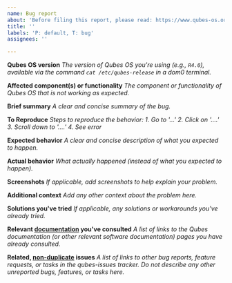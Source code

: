 ```yaml
---
name: Bug report
about: 'Before filing this report, please read: https://www.qubes-os.org/doc/reporting-bugs/ '
title: ''
labels: 'P: default, T: bug'
assignees: ''

---
```


**Qubes OS version**
_The version of Qubes OS you're using (e.g., `R4.0`), available via the command `cat /etc/qubes-release` in a dom0 terminal._

**Affected component(s) or functionality**
_The component or functionality of Qubes OS that is not working as expected._

**Brief summary**
_A clear and concise summary of the bug._

**To Reproduce**
_Steps to reproduce the behavior:_
_1. Go to '...'_
_2. Click on '....'_
_3. Scroll down to '....'_
_4. See error_

**Expected behavior**
_A clear and concise description of what you expected to happen._

**Actual behavior**
_What actually happened (instead of what you expected to happen)._

**Screenshots**
_If applicable, add screenshots to help explain your problem._

**Additional context**
_Add any other context about the problem here._

**Solutions you've tried**
_If applicable, any solutions or workarounds you've already tried._

**Relevant [documentation](https://www.qubes-os.org/doc/) you've consulted**
_A list of links to the Qubes documentation (or other relevant software documentation) pages you have already consulted._

**Related, [non-duplicate](https://www.qubes-os.org/doc/reporting-bugs/#new-issues-should-not-be-duplicates-of-existing-issues) issues**
_A list of links to other bug reports, feature requests, or tasks in the qubes-issues tracker. Do not describe any other unreported bugs, features, or tasks here._
